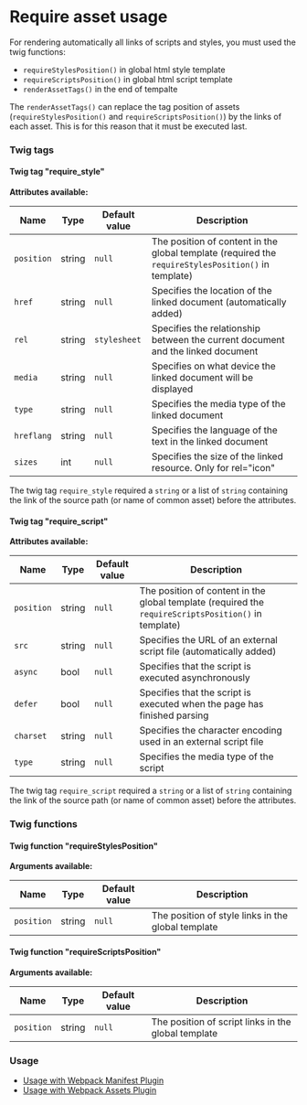 Require asset usage
===================

For rendering automatically all links of scripts and styles, you must
used the twig functions:

- `requireStylesPosition()` in global html style template
- `requireScriptsPosition()` in global html script template
- `renderAssetTags()` in the end of tempalte

The `renderAssetTags()` can replace the tag position of assets
(`requireStylesPosition()` and `requireScriptsPosition()`) by the links
of each asset. This is for this reason that it must be executed last.

### Twig tags

#### Twig tag "require_style"

**Attributes available:**

| Name       | Type   | Default value | Description                                                                                         |
|------------|--------|---------------|-----------------------------------------------------------------------------------------------------|
| `position` | string | `null`        | The position of content in the global template (required the `requireStylesPosition()` in template) |
| `href`     | string | `null`        | Specifies the location of the linked document (automatically added)                                 |
| `rel`      | string | `stylesheet`  | Specifies the relationship between the current document and the linked document                     |
| `media`    | string | `null`        | Specifies on what device the linked document will be displayed                                      |
| `type`     | string | `null`        | Specifies the media type of the linked document                                                     |
| `hreflang` | string | `null`        | Specifies the language of the text in the linked document                                           |
| `sizes`    | int    | `null`        | Specifies the size of the linked resource. Only for rel="icon"                                      |

The twig tag `require_style` required a `string` or a list of `string` containing the link of the source path (or name of common asset)
before the attributes.

#### Twig tag "require_script"

**Attributes available:**

| Name       | Type   | Default value | Description                                                                                          |
|------------|--------|---------------|------------------------------------------------------------------------------------------------------|
| `position` | string | `null`        | The position of content in the global template (required the `requireScriptsPosition()` in template) |
| `src`      | string | `null`        | Specifies the URL of an external script file (automatically added)                                   |
| `async`    | bool   | `null`        | Specifies that the script is executed asynchronously                                                 |
| `defer`    | bool   | `null`        | Specifies that the script is executed when the page has finished parsing                             |
| `charset`  | string | `null`        | Specifies the character encoding used in an external script file                                     |
| `type`     | string | `null`        | Specifies the media type of the script                                                               |

The twig tag `require_script` required a `string` or a list of `string` containing the link of the source path (or name of common asset)
before the attributes.

### Twig functions

#### Twig function "requireStylesPosition"

**Arguments available:**

| Name       | Type   | Default value | Description                                        |
|------------|--------|---------------|----------------------------------------------------|
| `position` | string | `null`        | The position of style links in the global template |

#### Twig function "requireScriptsPosition"

**Arguments available:**

| Name       | Type   | Default value | Description                                         |
|------------|--------|---------------|-----------------------------------------------------|
| `position` | string | `null`        | The position of script links in the global template |

### Usage

- [Usage with Webpack Manifest Plugin](usage_twig_require_asset_webpack_manifest.md)
- [Usage with Webpack Assets Plugin](usage_twig_require_asset_webpack_assets.md)
